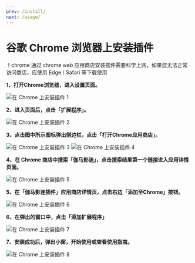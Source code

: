```yaml
---
prev: /install/
next: /usage/
---
```


# 谷歌 Chrome 浏览器上安装插件
！chrome 通过 chrome web 应用商店安装插件需要科学上网，如果您无法正常访问商店，应使用 Edge / Safari 等下载使用

**1、打开Chrome浏览器，进入设置页面。**

![在 Chrome 上安装插件 1](/assets/installOnChrome/install.chrome.1.png)

**2、进入页面后，点击「扩展程序」。**

![在 Chrome 上安装插件 2](/assets/installOnChrome/install.chrome.2.png)

**3、点击图中所示图标弹出侧边栏，点击「打开Chrome应用商店」。**

![在 Chrome 上安装插件 3](/assets/installOnChrome/install.chrome.3.png)
![在 Chrome 上安装插件 4](/assets/installOnChrome/install.chrome.4.png)

**4、在 Chrome 商店中搜索「伽马影迷」，点击搜索结果第一个链接进入应用详情页面。**

![在 Chrome 上安装插件 5](/assets/installOnChrome/install.chrome.5.png)

**5、在「伽马影迷插件」应用商店详情页，点击右边「添加至Chrome」按钮。**

![在 Chrome 上安装插件 6](/assets/installOnChrome/install.chrome.6.png)

**6、在弹出的窗口中，点击「添加扩展程序」**

![在 Chrome 上安装插件 7](/assets/installOnChrome/install.chrome.7.png)

**7、安装成功后，弹出小窗，开始使用或查看使用指南。**

![在 Chrome 上安装插件 8](/assets/installOnChrome/install.chrome.8.png)


